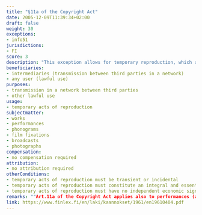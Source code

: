 ```yaml
---
title: "§11a of the Copyright Act"
date: 2005-12-09T11:39:34+02:00 
draft: false
weight: 30
exceptions:
- info51
jurisdictions:
- FI
score: 3
description: "This exception allows for temporary reproduction, which are transient or incidental and which are an integral and essential part of a technological process for the sole purpose of enabling a transmission of a work in a network between third parties by an intermediary, or a lawful use of a work, and which have no independent economic significance." 
beneficiaries:
- intermediaries (transmission between third parties in a network)
- any user (lawful use)
purposes: 
- transmission in a network between third parties
- other lawful use
usage:
- temporary acts of reproduction
subjectmatter:
- works
- performances
- phonograms
- film fixations
- broadcasts
- photographs
compensation:
- no compensation required
attribution: 
- no attribution required
otherConditions: 
- temporary acts of reproduction must be transient or incidental
- temporary acts of reproduction must constitute an integral and essential part of a technical process
- temporary acts of reproduction must have no independent economic significance
remarks: ""Art.11a of the Copyright Act applies also to performances (art.45(7) of the CA); sound recordings (art.46(3) of the CA); film fixations (art.46a(3) of the CA); broadcasts (art.48(4) of the CA) and photographs (art.49a(3) of the CA) and photographs.""
link: https://www.finlex.fi/en/laki/kaannokset/1961/en19610404.pdf
---
```

